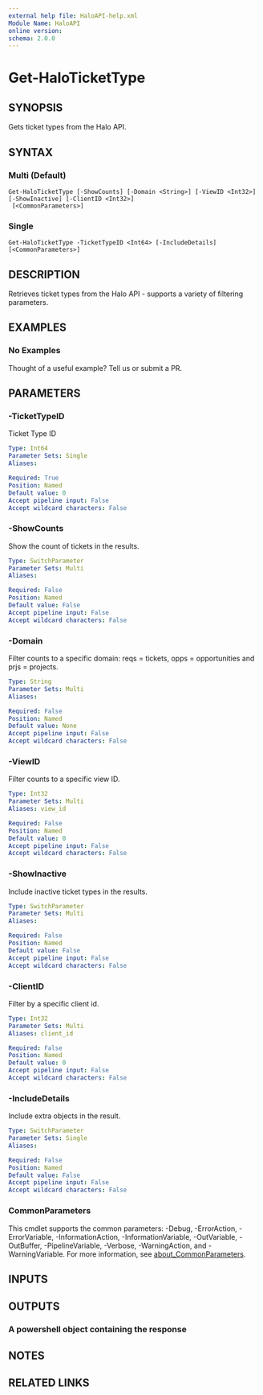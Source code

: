 ```yaml
---
external help file: HaloAPI-help.xml
Module Name: HaloAPI
online version:
schema: 2.0.0
---
```


# Get-HaloTicketType

## SYNOPSIS

Gets ticket types from the Halo API.

## SYNTAX

### Multi (Default)
```
Get-HaloTicketType [-ShowCounts] [-Domain <String>] [-ViewID <Int32>] [-ShowInactive] [-ClientID <Int32>]
 [<CommonParameters>]
```

### Single
```
Get-HaloTicketType -TicketTypeID <Int64> [-IncludeDetails] [<CommonParameters>]
```

## DESCRIPTION

Retrieves ticket types from the Halo API - supports a variety of filtering parameters.

## EXAMPLES

### No Examples

Thought of a useful example? Tell us or submit a PR.

## PARAMETERS

### -TicketTypeID

Ticket Type ID

```yaml
Type: Int64
Parameter Sets: Single
Aliases:

Required: True
Position: Named
Default value: 0
Accept pipeline input: False
Accept wildcard characters: False
```

### -ShowCounts

Show the count of tickets in the results.

```yaml
Type: SwitchParameter
Parameter Sets: Multi
Aliases:

Required: False
Position: Named
Default value: False
Accept pipeline input: False
Accept wildcard characters: False
```

### -Domain

Filter counts to a specific domain: reqs = tickets, opps = opportunities and prjs = projects.

```yaml
Type: String
Parameter Sets: Multi
Aliases:

Required: False
Position: Named
Default value: None
Accept pipeline input: False
Accept wildcard characters: False
```

### -ViewID

Filter counts to a specific view ID.

```yaml
Type: Int32
Parameter Sets: Multi
Aliases: view_id

Required: False
Position: Named
Default value: 0
Accept pipeline input: False
Accept wildcard characters: False
```

### -ShowInactive

Include inactive ticket types in the results.

```yaml
Type: SwitchParameter
Parameter Sets: Multi
Aliases:

Required: False
Position: Named
Default value: False
Accept pipeline input: False
Accept wildcard characters: False
```

### -ClientID

Filter by a specific client id.

```yaml
Type: Int32
Parameter Sets: Multi
Aliases: client_id

Required: False
Position: Named
Default value: 0
Accept pipeline input: False
Accept wildcard characters: False
```

### -IncludeDetails

Include extra objects in the result.

```yaml
Type: SwitchParameter
Parameter Sets: Single
Aliases:

Required: False
Position: Named
Default value: False
Accept pipeline input: False
Accept wildcard characters: False
```

### CommonParameters
This cmdlet supports the common parameters: -Debug, -ErrorAction, -ErrorVariable, -InformationAction, -InformationVariable, -OutVariable, -OutBuffer, -PipelineVariable, -Verbose, -WarningAction, and -WarningVariable. For more information, see [about_CommonParameters](http://go.microsoft.com/fwlink/?LinkID=113216).

## INPUTS

## OUTPUTS

### A powershell object containing the response

## NOTES

## RELATED LINKS
